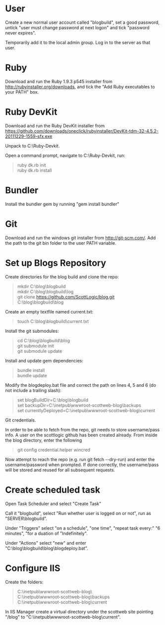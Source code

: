 User
====

Create a new normal user account called "blogbuild", set a good password, untick "user must change password at next logon" and tick "password never expires".

Temporarily add it to the local admin group.  Log in to the server as that user.

Ruby
====

Download and run the Ruby 1.9.3 p545 installer from http://rubyinstaller.org/downloads, and tick the "Add Ruby executables to your PATH" box.

Ruby DevKit
===========

Download and run the Ruby DevKit installer from https://github.com/downloads/oneclick/rubyinstaller/DevKit-tdm-32-4.5.2-20111229-1559-sfx.exe

Unpack to C:\Ruby-Devkit\.

Open a command prompt, navigate to C:\Ruby-Devkit\, run:

> ruby dk.rb init  
> ruby dk.rb install  

Bundler
=======

Install the bundler gem by running "gem install bundler"

Git
===

Download and run the windows git installer from http://git-scm.com/.  Add the path to the git bin folder to the user PATH variable.

Set up Blogs Repository
=======================

Create directories for the blog build and clone the repo:

> mkdir C:\blog\blogbuild  
> mkdir C:\blog\blogbuild\log  
> git clone https://github.com/ScottLogic/blog.git C:\blog\blogbuild\blog 

Create an empty textfile named current.txt:
> touch C:\blog\blogbuild\current.txt

Install the git submodules:

> cd C:\blog\blogbuild\blog  
> git submodule init  
> git submodule update  

Install and update gem dependencies:

> bundle install  
> bundle update  

Modify the blogdeploy.bat file and correct the path on lines 4, 5 and 6 (do not include a trailing slash):

> set blogBuildDir=C:\blog\blogbuild  
> set backupDir=C:\inetpub\wwwroot-scottweb-blog\backups  
> set currentlyDeployed=C:\inetpub\wwwroot-scottweb-blog\current  

Git credentials.  

In order to be able to fetch from the repo, git needs to store username/pass info. 
A user on the scottlogic github has been created already. From inside the blog directory, enter the following
> git config credential.helper wincred  

Now attempt to reach the repo (e.g. run git fetch --dry-run) and enter the username/password when prompted.
If done correctly, the username/pass will be stored and reused for all subsequent requests.

Create scheduled task
=====================

Open Task Scheduler and select "Create Task"

Call it "blogbuild", select "Run whether user is logged on or not", run as "SERVER\blogbuild".

Under "Triggers" select "on a schedule", "one time", "repeat task every:" "6 minutes", "for a duation of "Indefinitely".

Under "Actions" select "new" and enter "C:\blog\blogbuild\blog\blogdeploy.bat".

Configure IIS
=============

Create the folders:

> C:\inetpub\wwwroot-scottweb-blog\  
> C:\inetpub\wwwroot-scottweb-blog\backups  
> C:\inetpub\wwwroot-scottweb-blog\current  

In IIS Manager create a virtual directory under the scottweb site pointing "/blog" to "C:\inetpub\wwwroot-scottweb-blog\current".

